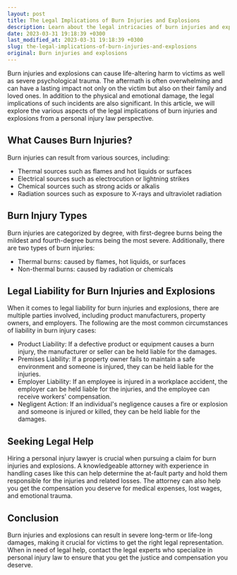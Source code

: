 ```yaml
---
layout: post
title: The Legal Implications of Burn Injuries and Explosions
description: Learn about the legal intricacies of burn injuries and explosions from a personal injury law perspective.
date: 2023-03-31 19:18:39 +0300
last_modified_at: 2023-03-31 19:18:39 +0300
slug: the-legal-implications-of-burn-injuries-and-explosions
original: Burn injuries and explosions
---
```

Burn injuries and explosions can cause life-altering harm to victims as well as severe psychological trauma. The aftermath is often overwhelming and can have a lasting impact not only on the victim but also on their family and loved ones. In addition to the physical and emotional damage, the legal implications of such incidents are also significant. In this article, we will explore the various aspects of the legal implications of burn injuries and explosions from a personal injury law perspective.

## What Causes Burn Injuries?

Burn injuries can result from various sources, including:

- Thermal sources such as flames and hot liquids or surfaces
- Electrical sources such as electrocution or lightning strikes
- Chemical sources such as strong acids or alkalis
- Radiation sources such as exposure to X-rays and ultraviolet radiation

## Burn Injury Types

Burn injuries are categorized by degree, with first-degree burns being the mildest and fourth-degree burns being the most severe. Additionally, there are two types of burn injuries:

- Thermal burns: caused by flames, hot liquids, or surfaces
- Non-thermal burns: caused by radiation or chemicals

## Legal Liability for Burn Injuries and Explosions

When it comes to legal liability for burn injuries and explosions, there are multiple parties involved, including product manufacturers, property owners, and employers. The following are the most common circumstances of liability in burn injury cases:

- Product Liability: If a defective product or equipment causes a burn injury, the manufacturer or seller can be held liable for the damages.
- Premises Liability: If a property owner fails to maintain a safe environment and someone is injured, they can be held liable for the injuries.
- Employer Liability: If an employee is injured in a workplace accident, the employer can be held liable for the injuries, and the employee can receive workers' compensation.
- Negligent Action: If an individual's negligence causes a fire or explosion and someone is injured or killed, they can be held liable for the damages.

## Seeking Legal Help

Hiring a personal injury lawyer is crucial when pursuing a claim for burn injuries and explosions. A knowledgeable attorney with experience in handling cases like this can help determine the at-fault party and hold them responsible for the injuries and related losses. The attorney can also help you get the compensation you deserve for medical expenses, lost wages, and emotional trauma.

## Conclusion

Burn injuries and explosions can result in severe long-term or life-long damages, making it crucial for victims to get the right legal representation. When in need of legal help, contact the legal experts who specialize in personal injury law to ensure that you get the justice and compensation you deserve.